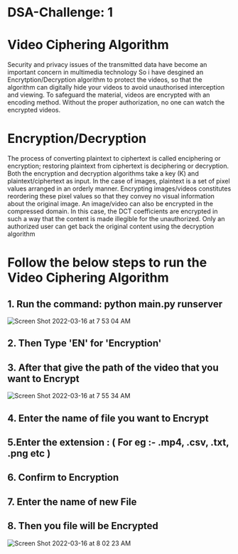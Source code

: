 # DSA-Challenge: 1
# Video Ciphering Algorithm

 Security and privacy issues of the transmitted data have become an important concern in multimedia technology So i have desgined an Encrytption/Decryption algorithm to protect the videos, so that the algorithm can digitally hide your videos to avoid unauthorised interception and viewing. To safeguard the material, videos are encrypted with an encoding method. Without the proper authorization, no one can watch the encrypted videos.
 
 # Encryption/Decryption
 
 The process of converting plaintext to ciphertext is called enciphering or encryption; restoring plaintext from ciphertext is deciphering or decryption. Both the encryption and decryption algorithms take a key (K) and plaintext/ciphertext as input. In the case of images, plaintext is a set of pixel values arranged in an orderly manner. Encrypting images/videos constitutes reordering these pixel values so that they convey no visual information about the original image. An image/video can also be encrypted in the compressed domain. In this case, the DCT coefficients are encrypted in such a way that the content is made illegible for the unauthorized. Only an authorized user can get back the original content using the decryption algorithm

# Follow the below steps to run the Video Ciphering Algorithm
## 1. Run the command: python main.py runserver
![Screen Shot 2022-03-16 at 7 53 04 AM](https://user-images.githubusercontent.com/68732948/158504073-989d7326-fcc0-47b2-9d02-222076f3bfcc.png)
 

## 2. Then Type 'EN' for 'Encryption'
## 3. After that give the path of the video that you want to Encrypt
![Screen Shot 2022-03-16 at 7 55 34 AM](https://user-images.githubusercontent.com/68732948/158504336-160ac05d-2076-4533-b4f6-5aee58b1fc42.png)
## 4. Enter the name of file you want to Encrypt
## 5.Enter the extension : ( For eg :- .mp4, .csv, .txt, .png etc ) 
## 6. Confirm to Encryption
## 7. Enter the name of new File
## 8. Then you file will be Encrypted

![Screen Shot 2022-03-16 at 8 02 23 AM](https://user-images.githubusercontent.com/68732948/158506083-f7402c95-4364-4376-ba17-a3731196614d.png)


